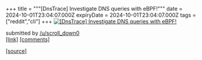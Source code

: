 +++
title = """[DnsTrace] Investigate DNS queries with eBPF!"""
date = 2024-10-01T23:04:07.000Z
expiryDate = 2024-10-01T23:04:07.000Z
tags = ["reddit","cli"]
+++
[![ [DnsTrace] Investigate DNS queries with eBPF! ](https://external-preview.redd.it/Kra6JH_fL5YiKRQe-OWSGzv1_OK36EwvICoewT9-n2w.jpg?width=640&crop=smart&auto=webp&s=ebc7f150322a1a32c397d89464bd7ecbe8e3f3ac " [DnsTrace] Investigate DNS queries with eBPF! ")](https://www.reddit.com/r/commandline/comments/1fu1sp8/dnstrace_investigate_dns_queries_with_ebpf/)

submitted by [/u/scroll\_down0](https://www.reddit.com/user/scroll_down0)  
[\[link\]](https://github.com/furkanonder/DnsTrace) [\[comments\]](https://www.reddit.com/r/commandline/comments/1fu1sp8/dnstrace_investigate_dns_queries_with_ebpf/)

[[source]](https://www.reddit.com/r/commandline/comments/1fu1sp8/dnstrace_investigate_dns_queries_with_ebpf/)
